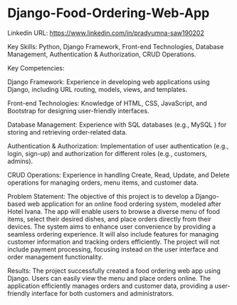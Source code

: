 # Django-Food-Ordering-Web-App


Linkedin URL: https://www.linkedin.com/in/pradyumna-saw190202

Key Skills: Python, Django Framework, Front-end Technologies, Database Management, Authentication & Authorization, CRUD Operations.

Key Competencies:

Django Framework: Experience in developing web applications using Django, including URL routing, models, views, and templates.

Front-end Technologies: Knowledge of HTML, CSS, JavaScript, and Bootstrap for designing user-friendly interfaces.

Database Management: Experience with SQL databases (e.g., MySQL ) for storing and retrieving order-related data.

Authentication & Authorization: Implementation of user authentication (e.g., login, sign-up) and authorization for different roles (e.g., customers, admins).

CRUD Operations: Experience in handling Create, Read, Update, and Delete operations for managing orders, menu items, and customer data.

Problem Statement: The objective of this project is to develop a Django-based web application for an online food ordering system, modeled after Hotel Ivana. The app will enable users to browse a diverse menu of food items, select their desired dishes, and place orders directly from their devices. The system aims to enhance user convenience by providing a seamless ordering experience. It will also include features for managing customer information and tracking orders efficiently. The project will not include payment processing, focusing instead on the user interface and order management functionality.

Results: The project successfully created a food ordering web app using Django. Users can easily view the menu and place orders online. The application efficiently manages orders and customer data, providing a user-friendly interface for both customers and administrators.
